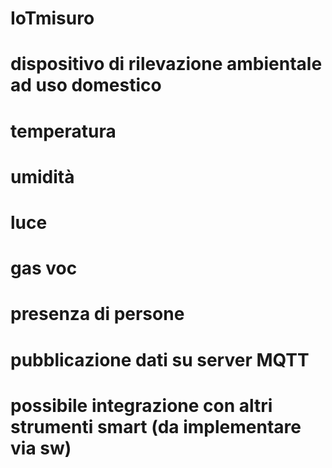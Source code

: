 # IoTmisuro

# dispositivo di rilevazione ambientale ad uso domestico

# temperatura

# umidità

# luce

# gas voc

# presenza di persone

# pubblicazione dati su server MQTT

# possibile integrazione con altri strumenti smart (da implementare via sw)